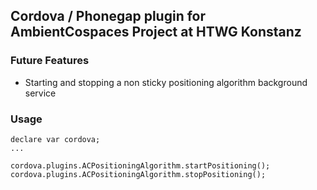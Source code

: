 ## Cordova / Phonegap plugin for AmbientCospaces Project at HTWG Konstanz

### Future Features

 * Starting and stopping a non sticky positioning algorithm background service

### Usage

```
declare var cordova;
...

cordova.plugins.ACPositioningAlgorithm.startPositioning();
cordova.plugins.ACPositioningAlgorithm.stopPositioning();